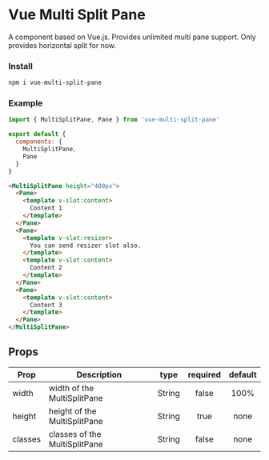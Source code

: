 # Vue Multi Split Pane

A component based on Vue.js. Provides unlimited multi pane support. Only provides horizontal split for now.

### Install

```bash
npm i vue-multi-split-pane
```

### Example

```js
import { MultiSplitPane, Pane } from 'vue-multi-split-pane'

export default {
  components: {
    MultiSplitPane,
    Pane
  }
}
```

```html
<MultiSplitPane height="400px">
  <Pane>
    <template v-slot:content>
      Content 1
    </template>
  </Pane>
  <Pane>
    <template v-slot:resizer>
      You can send resizer slot also.
    </template>
    <template v-slot:content>
      Content 2
    </template>
  </Pane>
  <Pane>
    <template v-slot:content>
      Content 3
    </template>
  </Pane>
</MultiSplitPane>
```

## Props

| Prop    | Description                   |  type  | required | default |
| ------- | ----------------------------- | :----: | :------: | :-----: |
| width   | width of the MultiSplitPane   | String |  false   |  100%   |
| height  | height of the MultiSplitPane  | String |   true   |  none   |
| classes | classes of the MultiSplitPane | String |  false   |  none   |
